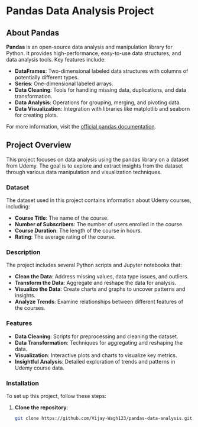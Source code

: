 # Pandas Data Analysis Project

## About Pandas

**Pandas** is an open-source data analysis and manipulation library for Python. It provides high-performance, easy-to-use data structures, and data analysis tools. Key features include:

- **DataFrames**: Two-dimensional labeled data structures with columns of potentially different types.
- **Series**: One-dimensional labeled arrays.
- **Data Cleaning**: Tools for handling missing data, duplications, and data transformation.
- **Data Analysis**: Operations for grouping, merging, and pivoting data.
- **Data Visualization**: Integration with libraries like matplotlib and seaborn for creating plots.

For more information, visit the [official pandas documentation](https://pandas.pydata.org/pandas-docs/stable/).

## Project Overview

This project focuses on data analysis using the pandas library on a dataset from Udemy. The goal is to explore and extract insights from the dataset through various data manipulation and visualization techniques.

### Dataset

The dataset used in this project contains information about Udemy courses, including:

- **Course Title**: The name of the course.
- **Number of Subscribers**: The number of users enrolled in the course.
- **Course Duration**: The length of the course in hours.
- **Rating**: The average rating of the course.

### Description

The project includes several Python scripts and Jupyter notebooks that:

- **Clean the Data**: Address missing values, data type issues, and outliers.
- **Transform the Data**: Aggregate and reshape the data for analysis.
- **Visualize the Data**: Create charts and graphs to uncover patterns and insights.
- **Analyze Trends**: Examine relationships between different features of the courses.

### Features

- **Data Cleaning**: Scripts for preprocessing and cleaning the dataset.
- **Data Transformation**: Techniques for aggregating and reshaping the data.
- **Visualization**: Interactive plots and charts to visualize key metrics.
- **Insightful Analysis**: Detailed exploration of trends and patterns in Udemy course data.

### Installation

To set up this project, follow these steps:

1. **Clone the repository**:
   ```bash
   git clone https://github.com/Vijay-Wagh123/pandas-data-analysis.git
